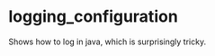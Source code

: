logging_configuration
=====================

Shows how to log in java, which is surprisingly tricky.
